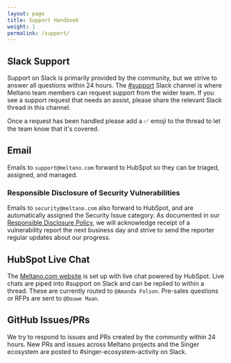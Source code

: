 ```yaml
---
layout: page
title: Support Handbook
weight: 1
permalink: /support/
---
```


## Slack Support

Support on Slack is primarily provided by the community, but we strive to answer all questions within 24 hours. The [#support](https://meltano.slack.com/archives/C029CUM7ATD) Slack channel is where Meltano team members can request support from the wider team. If you see a support request that needs an assist, please share the relevant Slack thread in this channel.

Once a request has been handled please add a ✅ emoji to the thread to let the team know that it's covered.

## Email

Emails to `support@meltano.com` forward to HubSpot so they can be triaged, assigned, and managed.

### Responsible Disclosure of Security Vulnerabilities

Emails to `security@meltano.com` also forward to HubSpot, and are automatically assigned the Security Issue category.
As documented in our [Responsible Disclosure Policy](https://meltano.com/docs/responsible-disclosure.html), we will acknowledge receipt of a vulnerability report the next business day and strive to send the reporter regular updates about our progress.

## HubSpot Live Chat

The [Meltano.com website](https://www.meltano.com) is set up with live chat powered by HubSpot. Live chats are piped into #support on Slack and can be replied to within a thread. These are currently routed to `@Amanda Folson`. Pre-sales questions or RFPs are sent to `@Douwe Maan`.

## GitHub Issues/PRs

We try to respond to issues and PRs created by the community within 24 hours. New PRs and issues across Meltano projects and the Singer ecosystem are posted to #singer-ecosystem-activity on Slack.